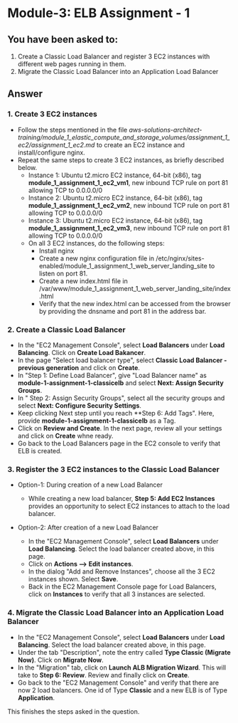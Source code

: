 # Module-3: ELB Assignment - 1

## You have been asked to:
1. Create a Classic Load Balancer and register 3 EC2 instances with different web pages running in them.
2. Migrate the Classic Load Balancer into an Application Load Balancer

## Answer

### 1. Create 3 EC2 instances
* Follow the steps mentioned in the file _aws-solutions-architect-training/module_1_elastic_compute_and_storage_volumes/assignment_1_ec2/assignment_1_ec2.md_ to create an EC2 instance and install/configure nginx.
* Repeat the same steps to create 3 EC2 instances, as briefly described below.
  * Instance 1: Ubuntu t2.micro EC2 instance, 64-bit (x86), tag **module_1_assignment_1_ec2_vm1**, new inbound TCP rule on port 81 allowing TCP to 0.0.0.0/0
  * Instance 2: Ubuntu t2.micro EC2 instance, 64-bit (x86), tag **module_1_assignment_1_ec2_vm2**, new inbound TCP rule on port 81 allowing TCP to 0.0.0.0/0
  * Instance 3: Ubuntu t2.micro EC2 instance, 64-bit (x86), tag **module_1_assignment_1_ec2_vm3**, new inbound TCP rule on port 81 allowing TCP to 0.0.0.0/0
  * On all 3 EC2 instances, do the following steps:
    * Install nginx
    * Create a new nginx configuration file in /etc/nginx/sites-enabled/module_1_assignment_1_web_server_landing_site to listen on port 81.
    * Create a new index.html file in /var/www/module_1_assignment_1_web_server_landing_site/index.html
    * Verify that the new index.html can be accessed from the browser by providing the dnsname and port 81 in the address bar.


### 2. Create a Classic Load Balancer
* In the "EC2 Management Console", select **Load Balancers** under **Load Balancing**. Click on **Create Load Bakancer**.
* In the page "Select load balancer type", select **Classic Load Balancer - previous generation** and click on **Create**.
* In "Step 1: Define Load Balancer", give "Load Balancer name" as **module-1-assignment-1-classicelb** and select **Next: Assign Security Groups**.
* In " Step 2: Assign Security Groups", select all the security groups and select **Next: Configure Security Settings**.
* Keep clicking Next step until you reach **Step 6: Add Tags". Here, provide **module-1-assignment-1-classicelb** as a Tag.
* Click on **Review and Create**. In the next page, review all your settings and click on **Create** whne ready.
* Go back to the Load Balancers page in the EC2 console to verify that ELB is created.

### 3. Register the 3 EC2 instances to the Classic Load Balancer
* Option-1: During creation of a new Load Balancer
  * While creating a new load balancer, **Step 5: Add EC2 Instances** provides an opportunity to select EC2 instances to attach to the load balancer.

* Option-2: After creation of a new Load Balancer
  * In the "EC2 Management Console", select **Load Balancers** under **Load Balancing**. Select the load balancer created above, in this page.
  * Click on **Actions --> Edit instances**.
  * In the dialog "Add and Remove Instances", choose all the 3 EC2 instances shown. Select **Save**.
  * Back in the EC2 Management Console page for Load Balancers, click on **Instances** to verify that all 3 instances are selected.

### 4. Migrate the Classic Load Balancer into an Application Load Balancer
  * In the "EC2 Management Console", select **Load Balancers** under **Load Balancing**. Select the load balancer created above, in this page.
  * Under the tab "Description", note the entry called **Type Classic (Migrate Now)**. Click on **Migrate Now**.
  * In the "Migration" tab, click on **Launch ALB Migration Wizard**. This will take to **Step 6: Review**. Review and finally click on **Create**.
  * Go back to the "EC2 Management Console" and verify that there are now 2 load balancers. One id of Type **Classic** and a new ELB is of Type **Application**.

This finishes the steps asked in the question.
